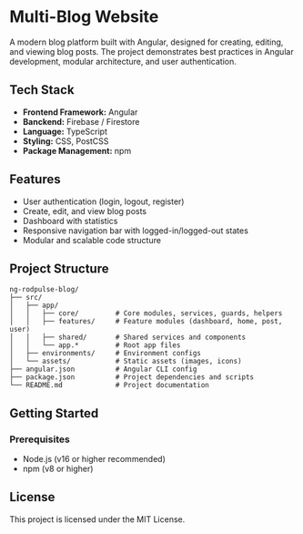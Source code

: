 # Multi-Blog Website

A modern blog platform built with Angular, designed for creating, editing, and viewing blog posts. The project demonstrates best practices in Angular development, modular architecture, and user authentication.

## Tech Stack

- **Frontend Framework:** Angular
- **Banckend:** Firebase / Firestore
- **Language:** TypeScript
- **Styling:** CSS, PostCSS
- **Package Management:** npm

## Features

- User authentication (login, logout, register)
- Create, edit, and view blog posts
- Dashboard with statistics
- Responsive navigation bar with logged-in/logged-out states
- Modular and scalable code structure

## Project Structure

```
ng-rodpulse-blog/
├── src/
│   ├── app/
│   │   ├── core/         # Core modules, services, guards, helpers
│   │   ├── features/     # Feature modules (dashboard, home, post, user)
│   │   ├── shared/       # Shared services and components
│   │   └── app.*         # Root app files
│   ├── environments/     # Environment configs
│   └── assets/           # Static assets (images, icons)
├── angular.json          # Angular CLI config
├── package.json          # Project dependencies and scripts
└── README.md             # Project documentation
```

## Getting Started

### Prerequisites
- Node.js (v16 or higher recommended)
- npm (v8 or higher)

## License

This project is licensed under the MIT License.
